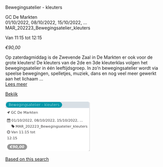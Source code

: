 Bewegingsatelier - kleuters

GC De Markten  
01/10/2022, 08/10/2022, 15/10/2022, ... MAR\_202223\_Bewegingsatelier\_kleuters  

Van 11:15 tot 12:15

*€90,00*

  

Op zaterdagmiddag is de Zwevende Zaal in De Markten er ook voor de grote kleuters! De kleuters van de 2de en 3de kleuterklas volgen het bewegingsatelier in één leeftijdsgroep. In zo’n bewegingsatelier wordt via speelse bewegingen, spelletjes, muziek, dans en nog veel meer gewerkt aan het lichaam ...  
[Lees meer](https://tickets.vgc.be/activity/subscribe/MAR_202223_Bewegingsatelier_kleuters)

[Bekijk](https://tickets.vgc.be/activity/subscribe/MAR_202223_Bewegingsatelier_kleuters)

![](80215.png)

[Based on this search](https://tickets.vgc.be/activity/index?&vrijeplaatsen=1&Age%5B%5D=3%2C5&entity=244)